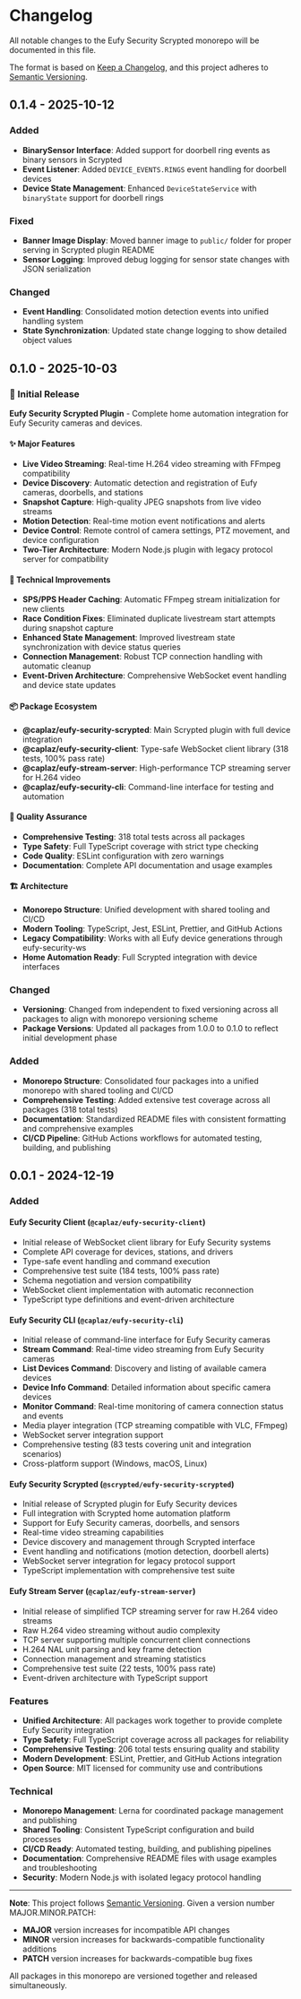 # Changelog

All notable changes to the Eufy Security Scrypted monorepo will be documented in this file.

The format is based on [Keep a Changelog](https://keepachangelog.com/en/1.0.0/),
and this project adheres to [Semantic Versioning](https://semver.org/spec/v2.0.0.html).

## 0.1.4 - 2025-10-12

### Added

- **BinarySensor Interface**: Added support for doorbell ring events as binary sensors in Scrypted
- **Event Listener**: Added `DEVICE_EVENTS.RINGS` event handling for doorbell devices
- **Device State Management**: Enhanced `DeviceStateService` with `binaryState` support for doorbell rings

### Fixed

- **Banner Image Display**: Moved banner image to `public/` folder for proper serving in Scrypted plugin README
- **Sensor Logging**: Improved debug logging for sensor state changes with JSON serialization

### Changed

- **Event Handling**: Consolidated motion detection events into unified handling system
- **State Synchronization**: Updated state change logging to show detailed object values

## 0.1.0 - 2025-10-03

### 🎉 Initial Release

**Eufy Security Scrypted Plugin** - Complete home automation integration for Eufy Security cameras and devices.

#### ✨ Major Features

- **Live Video Streaming**: Real-time H.264 video streaming with FFmpeg compatibility
- **Device Discovery**: Automatic detection and registration of Eufy cameras, doorbells, and stations
- **Snapshot Capture**: High-quality JPEG snapshots from live video streams
- **Motion Detection**: Real-time motion event notifications and alerts
- **Device Control**: Remote control of camera settings, PTZ movement, and device configuration
- **Two-Tier Architecture**: Modern Node.js plugin with legacy protocol server for compatibility

#### 🔧 Technical Improvements

- **SPS/PPS Header Caching**: Automatic FFmpeg stream initialization for new clients
- **Race Condition Fixes**: Eliminated duplicate livestream start attempts during snapshot capture
- **Enhanced State Management**: Improved livestream state synchronization with device status queries
- **Connection Management**: Robust TCP connection handling with automatic cleanup
- **Event-Driven Architecture**: Comprehensive WebSocket event handling and device state updates

#### 📦 Package Ecosystem

- **@caplaz/eufy-security-scrypted**: Main Scrypted plugin with full device integration
- **@caplaz/eufy-security-client**: Type-safe WebSocket client library (318 tests, 100% pass rate)
- **@caplaz/eufy-stream-server**: High-performance TCP streaming server for H.264 video
- **@caplaz/eufy-security-cli**: Command-line interface for testing and automation

#### 🧪 Quality Assurance

- **Comprehensive Testing**: 318 total tests across all packages
- **Type Safety**: Full TypeScript coverage with strict type checking
- **Code Quality**: ESLint configuration with zero warnings
- **Documentation**: Complete API documentation and usage examples

#### 🏗️ Architecture

- **Monorepo Structure**: Unified development with shared tooling and CI/CD
- **Modern Tooling**: TypeScript, Jest, ESLint, Prettier, and GitHub Actions
- **Legacy Compatibility**: Works with all Eufy device generations through eufy-security-ws
- **Home Automation Ready**: Full Scrypted integration with device interfaces

### Changed

- **Versioning**: Changed from independent to fixed versioning across all packages to align with monorepo versioning scheme
- **Package Versions**: Updated all packages from 1.0.0 to 0.1.0 to reflect initial development phase

### Added

- **Monorepo Structure**: Consolidated four packages into a unified monorepo with shared tooling and CI/CD
- **Comprehensive Testing**: Added extensive test coverage across all packages (318 total tests)
- **Documentation**: Standardized README files with consistent formatting and comprehensive examples
- **CI/CD Pipeline**: GitHub Actions workflows for automated testing, building, and publishing

## 0.0.1 - 2024-12-19

### Added

#### Eufy Security Client (`@caplaz/eufy-security-client`)

- Initial release of WebSocket client library for Eufy Security systems
- Complete API coverage for devices, stations, and drivers
- Type-safe event handling and command execution
- Comprehensive test suite (184 tests, 100% pass rate)
- Schema negotiation and version compatibility
- WebSocket client implementation with automatic reconnection
- TypeScript type definitions and event-driven architecture

#### Eufy Security CLI (`@caplaz/eufy-security-cli`)

- Initial release of command-line interface for Eufy Security cameras
- **Stream Command**: Real-time video streaming from Eufy Security cameras
- **List Devices Command**: Discovery and listing of available camera devices
- **Device Info Command**: Detailed information about specific camera devices
- **Monitor Command**: Real-time monitoring of camera connection status and events
- Media player integration (TCP streaming compatible with VLC, FFmpeg)
- WebSocket server integration support
- Comprehensive testing (83 tests covering unit and integration scenarios)
- Cross-platform support (Windows, macOS, Linux)

#### Eufy Security Scrypted (`@scrypted/eufy-security-scrypted`)

- Initial release of Scrypted plugin for Eufy Security devices
- Full integration with Scrypted home automation platform
- Support for Eufy Security cameras, doorbells, and sensors
- Real-time video streaming capabilities
- Device discovery and management through Scrypted interface
- Event handling and notifications (motion detection, doorbell alerts)
- WebSocket server integration for legacy protocol support
- TypeScript implementation with comprehensive test suite

#### Eufy Stream Server (`@caplaz/eufy-stream-server`)

- Initial release of simplified TCP streaming server for raw H.264 video streams
- Raw H.264 video streaming without audio complexity
- TCP server supporting multiple concurrent client connections
- H.264 NAL unit parsing and key frame detection
- Connection management and streaming statistics
- Comprehensive test suite (22 tests, 100% pass rate)
- Event-driven architecture with TypeScript support

### Features

- **Unified Architecture**: All packages work together to provide complete Eufy Security integration
- **Type Safety**: Full TypeScript coverage across all packages for reliability
- **Comprehensive Testing**: 206 total tests ensuring quality and stability
- **Modern Development**: ESLint, Prettier, and GitHub Actions integration
- **Open Source**: MIT licensed for community use and contributions

### Technical

- **Monorepo Management**: Lerna for coordinated package management and publishing
- **Shared Tooling**: Consistent TypeScript configuration and build processes
- **CI/CD Ready**: Automated testing, building, and publishing pipelines
- **Documentation**: Comprehensive README files with usage examples and troubleshooting
- **Security**: Modern Node.js with isolated legacy protocol handling

---

**Note**: This project follows [Semantic Versioning](https://semver.org/). Given a version number MAJOR.MINOR.PATCH:

- **MAJOR** version increases for incompatible API changes
- **MINOR** version increases for backwards-compatible functionality additions
- **PATCH** version increases for backwards-compatible bug fixes

All packages in this monorepo are versioned together and released simultaneously.
